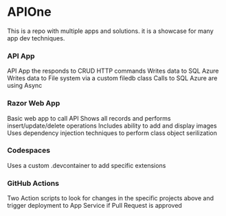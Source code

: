 # APIOne

This is a repo with multiple apps and solutions.  it is a showcase for many app dev techniques.

### API App
API App the responds to CRUD HTTP commands
Writes data to SQL Azure
Writes data to File system via a custom filedb class
Calls to SQL Azure are using Async 

### Razor Web App
Basic web app to call API
Shows all records and performs insert/update/delete operations
Includes ability to add and display images
Uses dependency injection techniques to perform class object serilization 


### Codespaces
Uses a custom .devcontainer to add specific extensions

### GitHub Actions
Two Action scripts to look for changes in the specific projects above and trigger deployment to App Service if Pull Request is approved

